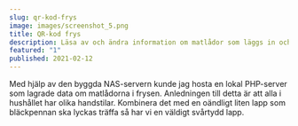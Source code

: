 ```yaml
---
slug: qr-kod-frys
image: images/screenshot_5.png
title: QR-kod frys
description: Läsa av och ändra information om matlådor som läggs in och tas ut ur frysen.
featured: "1"
published: 2021-02-12
---
```

Med hjälp av den byggda NAS-servern kunde jag hosta en lokal PHP-server som lagrade data om matlådorna i frysen.  Anledningen till detta är att alla i hushållet har olika handstilar. Kombinera det med en oändligt liten lapp som bläckpennan ska lyckas träffa så har vi en väldigt svårtydd lapp.